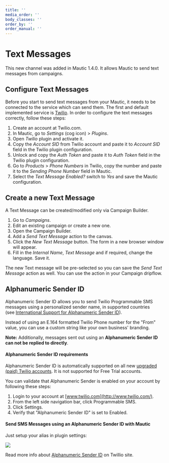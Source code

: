```yaml
---
title: ''
media_order: ''
body_classes: ''
order_by: ''
order_manual: ''
---
```


# Text Messages

This new channel was added in Mautic 1.4.0. It allows Mautic to send text messages from campaigns.

## Configure Text Messages

Before you start to send text messages from your Mautic, it needs to be connected to the service which can send them. The first and default implemented service is [Twilio](https://www.twilio.com). In order to configure the text messages correctly, follow these steps:

1. Create an account at Twilio.com.
2. In Mautic, go to *Settings* (cog icon) > *Plugins*.
3. Open *Twilio* plugin and activate it.
4. Copy the *Account SID* from Twilio account and paste it to *Account SID* field in the Twilio plugin configuration.
5. Unlock and copy the *Auth Token* and paste it to *Auth Token* field in the Twilio plugin configuration.
6. Go to *Products* > *Phone Numbers* in Twilio, copy the number and paste it to the *Sending Phone Number* field in Mautic.
7. Select the *Text Message Enabled?* switch to *Yes* and save the Mautic configuration.

## Create a new Text Message

A Text Message can be created/modified only via Campaign Builder.

1. Go to *Campaigns*.
2. Edit an existing campaign or create a new one.
3. Open the Campaign Builder.
4. Add a *Send Text Message* action to the canvas.
5. Click the *New Text Message* button. The form in a new browser window will appear.
6. Fill in the *Internal Name*, *Text Message* and if required, change the language. Save it.

The new Text message will be pre-selected so you can save the *Send Text Message* action as well. You can use the action in your Campaign dripflow.

## Alphanumeric Sender ID

Alphanumeric Sender ID allows you to send Twilio Programmable SMS messages using a personalized sender name, in supported countries (see [International Support for Alphanumeric Sender ID](https://support.twilio.com/hc/en-us/articles/223133767-International-support-for-Alphanumeric-Sender-ID)).

Instead of using an E.164 formatted Twilio Phone number for the "From" value, you can use a custom string like your own business' branding.

**Note:** Additionally, messages sent out using an **Alphanumeric Sender ID can not be replied to directly**.

####  Alphanumeric Sender ID requirements

Alphanumeric Sender ID is automatically supported on all new [upgraded (paid) Twilio accounts](https://support.twilio.com/hc/en-us/articles/223183208-Upgrading-to-a-paid-Twilio-Account). It is not supported for Free Trial accounts.

You can validate that Alphanumeric Sender is enabled on your account by following these steps:

1.  Login to your account at [www.twilio.com](http://www.twilio.com/).
2.  From the left side navigation bar, click Programmable SMS.
3.  Click Settings.
4.  Verify that "Alphanumeric Sender ID" is set to Enabled.

#### Send SMS Messages using an Alphanumeric Sender ID with Mautic

Just setup your alias in plugin settings:

![](media/alphanumeric-id.png)

Read more info about [Alphanumeric Sender ID](https://support.twilio.com/hc/en-us/articles/223181348-Getting-started-with-Alphanumeric-Sender-ID) on Twillio site.
